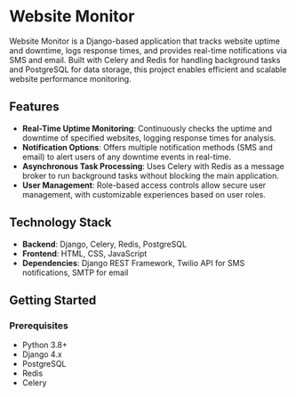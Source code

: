 # Website Monitor

Website Monitor is a Django-based application that tracks website uptime and downtime, logs response times, and provides real-time notifications via SMS and email. Built with Celery and Redis for handling background tasks and PostgreSQL for data storage, this project enables efficient and scalable website performance monitoring.

## Features

- **Real-Time Uptime Monitoring**: Continuously checks the uptime and downtime of specified websites, logging response times for analysis.
- **Notification Options**: Offers multiple notification methods (SMS and email) to alert users of any downtime events in real-time.
- **Asynchronous Task Processing**: Uses Celery with Redis as a message broker to run background tasks without blocking the main application.
- **User Management**: Role-based access controls allow secure user management, with customizable experiences based on user roles.
  
## Technology Stack

- **Backend**: Django, Celery, Redis, PostgreSQL
- **Frontend**: HTML, CSS, JavaScript
- **Dependencies**: Django REST Framework, Twilio API for SMS notifications, SMTP for email

## Getting Started

### Prerequisites

- Python 3.8+
- Django 4.x
- PostgreSQL
- Redis
- Celery
